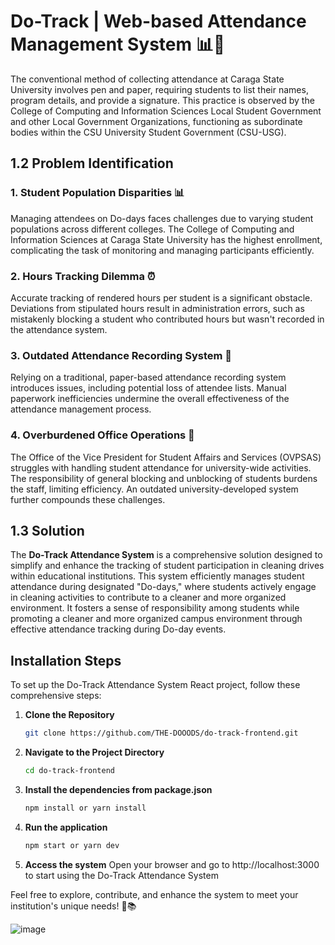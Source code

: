 # Do-Track | Web-based Attendance Management System 📊🚀

The conventional method of collecting attendance at Caraga State University involves pen and paper, requiring students to list their names, program details, and provide a signature. This practice is observed by the College of Computing and Information Sciences Local Student Government and other Local Government Organizations, functioning as subordinate bodies within the CSU University Student Government (CSU-USG).

## 1.2 Problem Identification

### 1. Student Population Disparities 📊
Managing attendees on Do-days faces challenges due to varying student populations across different colleges. The College of Computing and Information Sciences at Caraga State University has the highest enrollment, complicating the task of monitoring and managing participants efficiently.

### 2. Hours Tracking Dilemma ⏰
Accurate tracking of rendered hours per student is a significant obstacle. Deviations from stipulated hours result in administration errors, such as mistakenly blocking a student who contributed hours but wasn't recorded in the attendance system.

### 3. Outdated Attendance Recording System 📜
Relying on a traditional, paper-based attendance recording system introduces issues, including potential loss of attendee lists. Manual paperwork inefficiencies undermine the overall effectiveness of the attendance management process.

### 4. Overburdened Office Operations 🏢
The Office of the Vice President for Student Affairs and Services (OVPSAS) struggles with handling student attendance for university-wide activities. The responsibility of general blocking and unblocking of students burdens the staff, limiting efficiency. An outdated university-developed system further compounds these challenges.

## 1.3 Solution

The **Do-Track Attendance System** is a comprehensive solution designed to simplify and enhance the tracking of student participation in cleaning drives within educational institutions. This system efficiently manages student attendance during designated "Do-days," where students actively engage in cleaning activities to contribute to a cleaner and more organized environment. It fosters a sense of responsibility among students while promoting a cleaner and more organized campus environment through effective attendance tracking during Do-day events.

## Installation Steps

To set up the Do-Track Attendance System React project, follow these comprehensive steps:

1. **Clone the Repository**
   ```bash
   git clone https://github.com/THE-DOOODS/do-track-frontend.git

2. **Navigate to the Project Directory**
   ```bash
   cd do-track-frontend

3. **Install the dependencies from package.json**
   ```bash
   npm install or yarn install

4. **Run the application**
   ```bash
   npm start or yarn dev

5. **Access the system**
   Open your browser and go to http://localhost:3000 to start using the Do-Track Attendance System

Feel free to explore, contribute, and enhance the system to meet your institution's unique needs! 🚀📚

![image](https://github.com/THE-DOOODS/do-track-frontend/assets/70809588/cd12ebad-4ffd-465d-ac8e-4fd078ee76e0)
